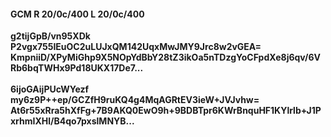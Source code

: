 #### GCM R 20/0c/400 L 20/0c/400
**g2tijGpB/vn95XDk**<br/>**P2vgx755IEuOC2uLUJxQM142UqxMwJMY9Jrc8w2vGEA=**<br/>**KmpniiD/XPyMiGhp9X5NOpYdBbY28tZ3ikOa5nTDzgYoCFpdXe8j6qv/6VRb6bqTWHx9Pd18UKX17De7...**<br/><br/>
**6ijoGAijPUcWYezf**<br/>**my6z9P++ep/GCZfH9ruKQ4g4MqAGRtEV3ieW+JVJvhw=**<br/>**At6r55xRra5hXfFg+7B9AKQ0EwO9h+9BDBTpr6KWrBnquHF1KYlrlb+J1PxrhmIXHl/B4qo7pxslMNYB...**